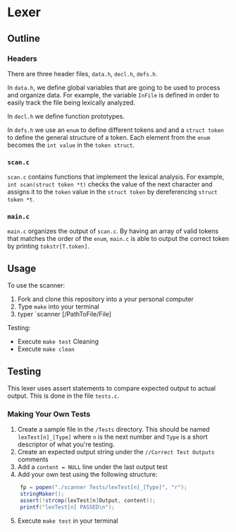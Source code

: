 # Lexer
## Outline
### Headers
There are three header files, `data.h`, `decl.h`, `defs.h`.

In `data.h`, we define global variables that are going to be used to process and organize data. For example, the variable `InFile` is defined in order to easily track the file being lexically analyzed.

In `decl.h` we define function prototypes.

In `defs.h` we use an `enum` to define different tokens and and a `struct token` to define the general structure of a token. Each element from the `enum` becomes the `int value` in the `token struct`.

### `scan.c `

`scan.c` contains functions that implement the lexical analysis. For example, `int scan(struct token *t)` checks the value of the next character and assigns it to the `token` value in the `struct token` by dereferencing `struct token *t`.

### `main.c`

`main.c` organizes the output of `scan.c`. By having an array of valid tokens that matches the order of the `enum`, `main.c` is able to output the correct token by printing `tokstr[T.token]`.

## Usage

To use the scanner:
1. Fork and clone this repository into a your personal computer
2. Type `make` into your terminal
3. typer `scanner [/PathToFile/File]

Testing:
- Execute `make test`
Cleaning
- Execute `make clean`

## Testing

This lexer uses assert statements to compare expected output to actual output. This is done in the file `tests.c`.

### Making Your Own Tests
1. Create a sample file in the `/Tests` directory. This should be named `lexTest[n]_[Type]` where `n` is the next number and `Type` is a short descriptor of what you're testing.
2. Create an expected output string under the `//Correct Test Outputs` comments
3. Add a `content = NULL` line under the last output test
4. Add your own test using the following structure:
~~~ C#
    fp = popen("./scanner Tests/lexTest[n]_[Type]", "r");
    stringMaker();
    assert(!strcmp(lexTest[n]Output, content));
    printf("lexTest[n] PASSED\n");
~~~
5. Execute `make test` in your terminal